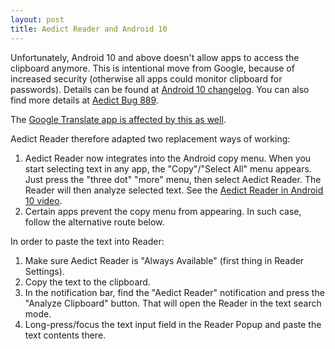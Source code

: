 ```yaml
---
layout: post
title: Aedict Reader and Android 10
---
```


Unfortunately, Android 10 and above doesn't allow apps to access the clipboard anymore.
This is intentional move from Google, because of increased security (otherwise all apps could monitor clipboard for passwords).
Details can be found at [Android 10 changelog](https://developer.android.com/about/versions/10/privacy/changes#clipboard-data).
You can also find more details at [Aedict Bug 889](https://github.com/mvysny/aedict/issues/889).

The [Google Translate app is affected by this as well](https://support.google.com/translate/thread/13539043?hl=en).

Aedict Reader therefore adapted two replacement ways of working:

1. Aedict Reader now integrates into the Android copy menu. When you start selecting text in any app, the "Copy"/"Select All" menu appears.
   Just press the "three dot" "more" menu, then select Aedict Reader. The Reader will then analyze
   selected text. See the [Aedict Reader in Android 10 video](https://www.youtube.com/watch?v=8Uz7k02nJIw).
2. Certain apps prevent the copy menu from appearing. In such case, follow the alternative route below.

In order to paste the text into Reader:

1. Make sure Aedict Reader is "Always Available" (first thing in Reader Settings).
2. Copy the text to the clipboard.
3. In the notification bar, find the "Aedict Reader" notification and press the "Analyze Clipboard" button.
   That will open the Reader in the text search mode.
4. Long-press/focus the text input field in the Reader Popup and paste the text contents there.

